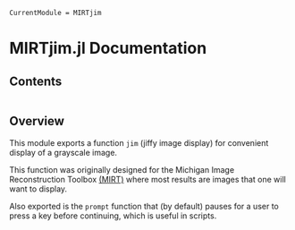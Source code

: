 ```@meta
CurrentModule = MIRTjim
```

# MIRTjim.jl Documentation

## Contents

```@contents
```

## Overview

This module exports a function `jim`
(jiffy image display)
for convenient display of a grayscale image.

This function was originally designed
for the Michigan Image Reconstruction Toolbox
[(MIRT)](https://github.com/JeffFessler/MIRT.jl)
where most results
are images that one will want to display.

Also exported is the `prompt` function that
(by default)
pauses for a user to press a key before continuing,
which is useful in scripts.
